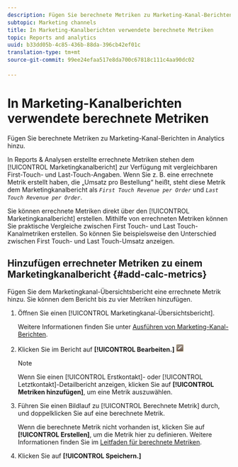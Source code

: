 ```yaml
---
description: Fügen Sie berechnete Metriken zu Marketing-Kanal-Berichten in Analytics hinzu.
subtopic: Marketing channels
title: In Marketing-Kanalberichten verwendete berechnete Metriken
topic: Reports and analytics
uuid: b33dd05b-4c85-436b-88da-396cb42ef01c
translation-type: tm+mt
source-git-commit: 99ee24efaa517e8da700c67818c111c4aa90dc02

---
```



# In Marketing-Kanalberichten verwendete berechnete Metriken

Fügen Sie berechnete Metriken zu Marketing-Kanal-Berichten in Analytics hinzu.

In Reports &amp; Analysen erstellte errechnete Metriken stehen dem [!UICONTROL Marketingkanalbericht] zur Verfügung mit vergleichbaren First-Touch- und Last-Touch-Angaben. Wenn Sie z. B. eine errechnete Metrik erstellt haben, die „Umsatz pro Bestellung“ heißt, steht diese Metrik dem Marketingkanalbericht als *`First Touch Revenue per Order`* und *`Last Touch Revenue per Order`*.

Sie können errechnete Metriken direkt über den [!UICONTROL Marketingkanalbericht] erstellen. Mithilfe von errechneten Metriken können Sie praktische Vergleiche zwischen First Touch- und Last Touch-Kanalmetriken erstellen. So können Sie beispielsweise den Unterschied zwischen First Touch- und Last Touch-Umsatz anzeigen.

## Hinzufügen errechneter Metriken zu einem Marketingkanalbericht {#add-calc-metrics}

Fügen Sie dem Marketingkanal-Übersichtsbericht eine errechnete Metrik hinzu. Sie können dem Bericht bis zu vier Metriken hinzufügen.

1. Öffnen Sie einen [!UICONTROL Marketingkanal-Übersichtsbericht].

   Weitere Informationen finden Sie unter [Ausführen von Marketing-Kanal-Berichten](/help/components/c-marketing-channels/t-reports-sc.md).

1. Klicken Sie im Bericht auf **[!UICONTROL Bearbeiten.]** ![](assets/metric_edit_icon.png)

   >[!NOTE]
   >
   >Wenn Sie einen [!UICONTROL Erstkontakt]- oder [!UICONTROL Letztkontakt]-Detailbericht anzeigen, klicken Sie auf **[!UICONTROL Metriken hinzufügen]**, um eine Metrik auszuwählen.

1. Führen Sie einen Bildlauf zu [!UICONTROL Berechnete Metrik] durch, und doppelklicken Sie auf eine berechnete Metrik.

   Wenn die berechnete Metrik nicht vorhanden ist, klicken Sie auf **[!UICONTROL Erstellen]**, um die Metrik hier zu definieren. Weitere Informationen finden Sie im [Leitfaden für berechnete Metriken](https://marketing.adobe.com/resources/help/en_US/analytics/calcmetrics/).
1. Klicken Sie auf **[!UICONTROL Speichern.]**
